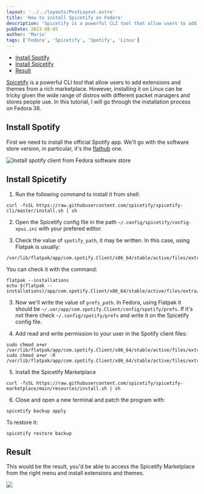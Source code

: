 ```yaml
---
layout: '../../layouts/PostLayout.astro'
title: 'How to install Spicetify on Fedora'
description: 'Spicetify is a powerful CLI tool that allow users to add extensions and themes from a rich marketplace. However, installing it on Linux can be tricky given the wide range of distros with different packet managers and stores people use. In this tutorial, I will go through the installation process on Fedora 38.'
pubDate: 2023-08-05
author: 'Mario'
tags: ['Fedora', 'Spicetify', 'Spotify', 'Linux']
---
```


<aside class="table-of-contents">

- [Install Spotify](#install-spotify)
- [Install Spicetify](#install-spicetify)
- [Result](#result)

</aside>

<article class="post-content">

<section>


[Spicetify](https://spicetify.app/) is a powerful CLI tool that allow users to add extensions and themes from a rich marketplace. However, installing it on Linux can be tricky given the wide range of distros with different packet managers and stores people use. In this tutorial, I will go through the installation process on Fedora 38.


</section>

<section>

## Install Spotify

First we need to install the official Spotify app. We'll go with the software store version, in particular, it's the [flathub](https://flathub.org/) one.

![Install spotify client from Fedora software store](/posts-img/install-spicetify/software-client.webp)

</section>


<section>

## Install Spicetify

1. Run the following command to install it from shell:
```shell
curl -fsSL https://raw.githubusercontent.com/spicetify/spicetify-cli/master/install.sh | sh
```

2. Open the Spicetify config file in the path `~/.config/spicetify/config-xpui.ini` with your prefered editor.

3. Check the value of `spotify_path`, it may be written. In this case, using Flatpak is usually:
```
/var/lib/flatpak/app/com.spotify.Client/x86_64/stable/active/files/extra/share/spotify/
```

You can check it with the command:

```shell
flatpak --installations
echo $(flatpak --installations)/app/com.spotify.Client/x86_64/stable/active/files/extra/share/spotify/
```

3. Now we'll write the value of `prefs_path`. In Fedora, using Flatpak it should be `~/.var/app/com.spotify.Client/config/spotify/prefs`. If it's not there check `~/.config/spotify/prefs` and write it on the Spicetify config file.

4. Add read and write permission to your user in the Spotify client files:
```shell
sudo chmod a+wr /var/lib/flatpak/app/com.spotify.Client/x86_64/stable/active/files/extra/share/spotify
sudo chmod a+wr -R /var/lib/flatpak/app/com.spotify.Client/x86_64/stable/active/files/extra/share/spotify/Apps
```

5. Install the Spicetify Marketplace
```shell
curl -fsSL https://raw.githubusercontent.com/spicetify/spicetify-marketplace/main/resources/install.sh | sh
```

6. Close and open a new terminal and patch the program with:
```shell
spicetify backup apply
```

To restore it:
```shell
spicetify restore backup
```

</section>


<section>

## Result

This would be the result, you'd be able to access the Spicetify Marketplace from the right menu and install extensions and themes.

![](/posts-img/install-spicetify/result.webp)

</section>

</article>